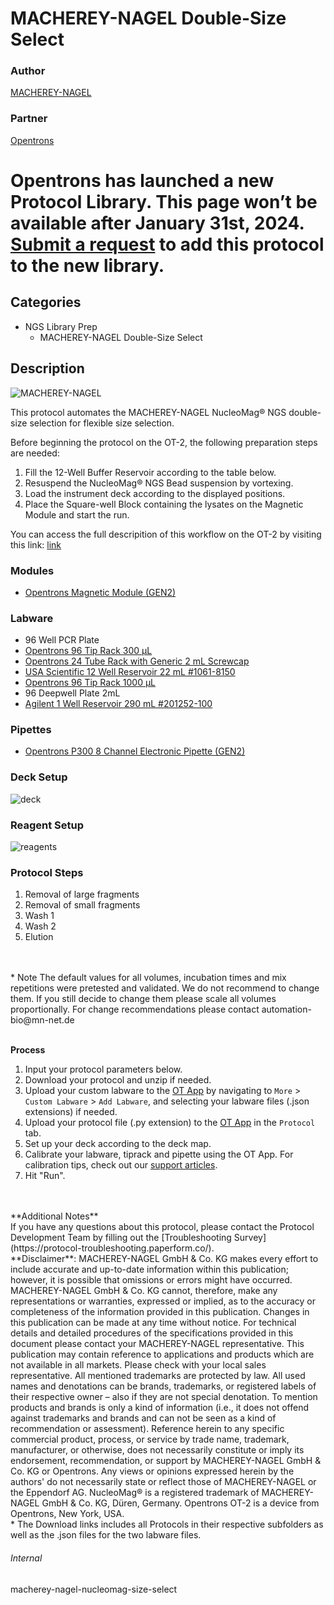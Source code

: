 # MACHEREY-NAGEL Double-Size Select


### Author
[MACHEREY-NAGEL](https://www.mn-net.com/us)

### Partner
[Opentrons](https://opentrons.com/)



# Opentrons has launched a new Protocol Library. This page won’t be available after January 31st, 2024. [Submit a request](https://docs.google.com/forms/d/e/1FAIpQLSdYYp9QCKow4nn0KlCVsMS3HX0eJ0N9O7-erajKvcpT0lWbSg/viewform) to add this protocol to the new library.

## Categories
* NGS Library Prep
	* MACHEREY-NAGEL Double-Size Select


## Description
![MACHEREY-NAGEL](https://opentrons-protocol-library-website.s3.amazonaws.com/custom-README-images/macherey-nagel/MN_Logo_50.jpeg)

This protocol automates the MACHEREY-NAGEL NucleoMag® NGS double-size selection for flexible size selection.

Before beginning the protocol on the OT-2, the following preparation steps are needed:</br>
1. Fill the 12-Well Buffer Reservoir according to the table below.
2. Resuspend the NucleoMag® NGS Bead suspension by vortexing.
3. Load the instrument deck according to the displayed positions.
4. Place the Square-well Block containing the lysates on the Magnetic Module and start the run.

You can access the full descripition of this workflow on the OT-2 by visiting this link: [link](https://insights.opentrons.com/hubfs/Partners/Macherey-Nagel/NucleoMag%20NGS%20double-size%20select%20on%20OT-2%20Protocol%20Info.pdf)


### Modules
* [Opentrons Magnetic Module (GEN2)](https://shop.opentrons.com/magnetic-module-gen2/)


### Labware
* 96 Well PCR Plate
* [Opentrons 96 Tip Rack 300 µL](https://shop.opentrons.com/collections/opentrons-tips/products/opentrons-300ul-tips)
* [Opentrons 24 Tube Rack with Generic 2 mL Screwcap](https://shop.opentrons.com/collections/opentrons-tips/products/tube-rack-set-1)
* [USA Scientific 12 Well Reservoir 22 mL #1061-8150](https://www.usascientific.com/12-channel-automation-reservoir.aspx)
* [Opentrons 96 Tip Rack 1000 µL](https://shop.opentrons.com/collections/opentrons-tips/products/opentrons-1000ul-tips)
* 96 Deepwell Plate 2mL
* [Agilent 1 Well Reservoir 290 mL #201252-100](https://www.agilent.com/store/en_US/Prod-201252-100/201252-100)


### Pipettes
* [Opentrons P300 8 Channel Electronic Pipette (GEN2)](https://shop.opentrons.com/8-channel-electronic-pipette/)


### Deck Setup
![deck](https://opentrons-protocol-library-website.s3.amazonaws.com/custom-README-images/macherey-nagel/mn-size-select-deck.png)


### Reagent Setup
![reagents](https://opentrons-protocol-library-website.s3.amazonaws.com/custom-README-images/macherey-nagel/mn-ngs-reagents.png)


### Protocol Steps
1. Removal of large fragments
2. Removal of small fragments
3. Wash 1
4. Wash 2
5. Elution
</br>
</br>
* Note
The default values for all volumes, incubation times and mix repetitions were pretested and validated.
We do not recommend to change them. If you still decide to change them please scale all volumes proportionally.
For change recommendations please contact automation-bio@mn-net.de
</br>
</br>

**Process**
1. Input your protocol parameters below.
2. Download your protocol and unzip if needed.
3. Upload your custom labware to the [OT App](https://opentrons.com/ot-app) by navigating to `More` > `Custom Labware` > `Add Labware`, and selecting your labware files (.json extensions) if needed.
4. Upload your protocol file (.py extension) to the [OT App](https://opentrons.com/ot-app) in the `Protocol` tab.
5. Set up your deck according to the deck map.
6. Calibrate your labware, tiprack and pipette using the OT App. For calibration tips, check out our [support articles](https://support.opentrons.com/en/collections/1559720-guide-for-getting-started-with-the-ot-2).
7. Hit "Run".
</br>
</br>
**Additional Notes**
</br>
If you have any questions about this protocol, please contact the Protocol Development Team by filling out the [Troubleshooting Survey](https://protocol-troubleshooting.paperform.co/).
</br>
**Disclaimer**: MACHEREY-NAGEL GmbH & Co. KG makes every effort to include accurate and up-to-date information within this publication; however, it is possible that omissions or errors might have occurred. MACHEREY-NAGEL GmbH & Co. KG cannot, therefore, make any representations or warranties, expressed or implied, as to the accuracy or completeness of the information provided in this publication. Changes in this publication can be made at any time without notice. For technical details and detailed procedures of the specifications provided in this document please contact your MACHEREY-NAGEL representative. This publication may contain reference to applications and products which are not available in all markets. Please check with your local sales representative.
All mentioned trademarks are protected by law. All used names and denotations can be brands, trademarks, or registered labels of their respective owner – also if they are not special denotation. To mention products and brands is only a kind of information (i.e., it does not offend against trademarks and brands and can not be seen as a kind of recommendation or assessment). Reference herein to any specific commercial product, process, or service by trade name, trademark, manufacturer, or otherwise, does not necessarily constitute or imply its endorsement, recommendation, or support by MACHEREY-NAGEL GmbH & Co. KG or Opentrons. Any views or opinions expressed herein by the authors' do not necessarily state or reflect those of MACHEREY-NAGEL or the Eppendorf AG. NucleoMag® is a registered trademark of MACHEREY-NAGEL GmbH & Co. KG, Düren, Germany. Opentrons OT-2 is a device from Opentrons, New York, USA.
</br>
* The Download links includes all Protocols in their respective subfolders as well as the .json files for the two labware files.


###### Internal
macherey-nagel-nucleomag-size-select
